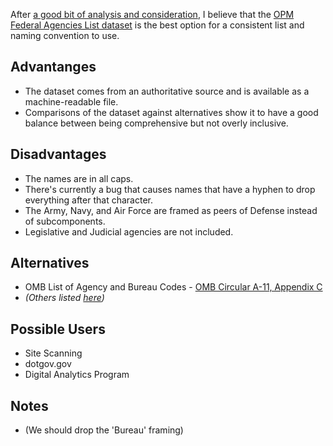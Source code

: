 After [a good bit of analysis and consideration](https://github.com/GSA/site-scanning-documentation/blob/main/about/project-management/proposals/agency-bureau-list.md), I believe that the [OPM Federal Agencies List dataset](https://www.opm.gov/about-us/open-government/Data/Apps/Agencies/) is the best option for a consistent list and naming convention to use.  

## Advantanges

- The dataset comes from an authoritative source and is available as a machine-readable file.
- Comparisons of the dataset against alternatives show it to have a good balance between being comprehensive but not overly inclusive.  


## Disadvantages 

- The names are in all caps.
- There's currently a bug that causes names that have a hyphen to drop everything after that character.
- The Army, Navy, and Air Force are framed as peers of Defense instead of subcomponents.
- Legislative and Judicial agencies are not included.  


## Alternatives 
- OMB List of Agency and Bureau Codes - [OMB Circular A-11, Appendix C](https://bidenwhitehouse.archives.gov/wp-content/uploads/2018/06/a11.pdf#page=849)
- _(Others listed [here](https://github.com/GSA/site-scanning-documentation/blob/main/about/project-management/proposals/agency-bureau-list.md#details))_

## Possible Users

- Site Scanning
- dotgov.gov
- Digital Analytics Program



## Notes 
- (We should drop the 'Bureau' framing)

